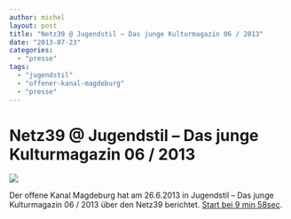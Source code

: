 ```yaml
---
author: michel
layout: post
title: "Netz39 @ Jugendstil – Das junge Kulturmagazin 06 / 2013"
date: "2013-07-23"
categories: 
  - "presse"
tags: 
  - "jugendstil"
  - "offener-kanal-magdeburg"
  - "presse"
---
```


# Netz39 @ Jugendstil – Das junge Kulturmagazin 06 / 2013

[![](https://img.youtube.com/vi/AmGMfWSM1Is/maxresdefault.jpg)](https://www.youtube.com/watch?v=AmGMfWSM1Is&feature=youtu.be&t=9m58s)

Der offene Kanal Magdeburg hat am 26.6.2013 in Jugendstil – Das junge Kulturmagazin 06 / 2013 über den Netz39 berichtet. [Start bei 9 min 58sec](http://www.youtube.com/watch?v=AmGMfWSM1Is&feature=youtu.be&t=9m58s).
